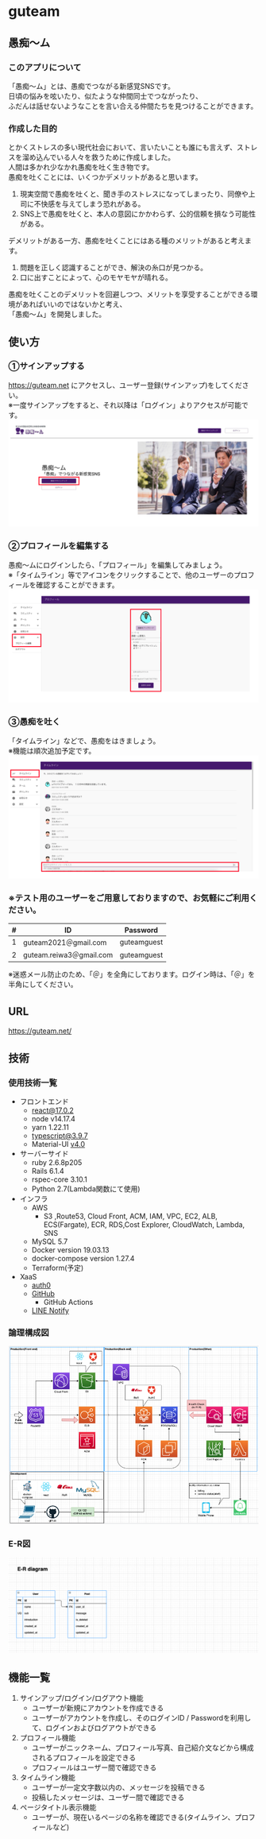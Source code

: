 # guteam
## 愚痴〜ム　　
### このアプリについて
「愚痴〜ム」とは、愚痴でつながる新感覚SNSです。  
日頃の悩みを呟いたり、似たような仲間同士でつながったり、  
ふだんは話せないようなことを言い合える仲間たちを見つけることができます。

### 作成した目的  
とかくストレスの多い現代社会において、言いたいことも誰にも言えず、ストレスを溜め込んでいる人々を救うために作成しました。  
人間は多かれ少なかれ愚痴を吐く生き物です。  
愚痴を吐くことには、いくつかデメリットがあると思います。  

1. 現実空間で愚痴を吐くと、聞き手のストレスになってしまったり、同僚や上司に不快感を与えてしまう恐れがある。  
2. SNS上で愚痴を吐くと、本人の意図にかかわらず、公的信頼を損なう可能性がある。

デメリットがある一方、愚痴を吐くことにはある種のメリットがあると考えます。

1. 問題を正しく認識することができ、解決の糸口が見つかる。  
2. 口に出すことによって、心のモヤモヤが晴れる。

愚痴を吐くことのデメリットを回避しつつ、メリットを享受することができる環境があればいいのではないかと考え、  
「愚痴〜ム」を開発しました。  


## 使い方
### ①サインアップする
https://guteam.net にアクセスし、ユーザー登録(サインアップ)をしてください。  
※一度サインアップをすると、それ以降は「ログイン」よりアクセスが可能です。
![使い方①](docs/img/tutorial1.jpeg)
### ②プロフィールを編集する
愚痴〜ムにログインしたら、「プロフィール」を編集してみましょう。  
※「タイムライン」等でアイコンをクリックすることで、他のユーザーのプロフィールを確認することができます。
![使い方②](docs/img/tutorial2.jpeg)

### ③愚痴を吐く
「タイムライン」などで、愚痴をはきましょう。  
※機能は順次追加予定です。  
![使い方③](docs/img/tutorial3.jpeg)  
### ※テスト用のユーザーをご用意しておりますので、お気軽にご利用ください。  
#|  ID  |  Password  |
|----| ---- | ---- |
|1|  guteam2021＠gmail.com  |  guteamguest  |
|2|  guteam.reiwa3＠gmail.com  |  guteamguest  |

※迷惑メール防止のため、「＠」を全角にしております。ログイン時は、「＠」を半角にしてください。 

## URL　　
https://guteam.net/
## 技術　　
### 使用技術一覧
- フロントエンド
    - react@17.0.2
    - node v14.17.4
    - yarn  1.22.11
    - typescript@3.9.7
    - Material-UI  [v4.0](https://v4.mui.com/)
- サーバーサイド
    - ruby 2.6.8p205 
    - Rails 6.1.4  
    - rspec-core 3.10.1
    - Python 2.7(Lambda関数にて使用)
- インフラ
    - AWS
      - S3 ,Route53, Cloud Front, ACM, IAM, VPC, EC2, ALB, ECS(Fargate), ECR, RDS,Cost Explorer, CloudWatch,  Lambda, SNS
    - MySQL 5.7
    - Docker version 19.03.13
    - docker-compose version 1.27.4
    - Terraform(予定)
- XaaS
    - [auth0](https://auth0.com/jp)
    - [GitHub](https://github.co.jp/)
        - GitHub Actions
    - [LINE Notify](https://notify-bot.line.me/ja/)
### 論理構成図
![使い方②](docs/img/architecture.jpeg)
### E-R図
![E-R図](docs/img/ER.jpeg)

## 機能一覧
1. サインアップ/ログイン/ログアウト機能  
    - ユーザーが新規にアカウントを作成できる
    - ユーザーがアカウントを作成し、そのログインID / Passwordを利用して、ログインおよびログアウトができる
2. プロフィール機能  
    - ユーザーがニックネーム、プロフィール写真、自己紹介文などから構成されるプロフィールを設定できる
    - プロフィールはユーザー間で確認できる
3. タイムライン機能
    - ユーザーが一定文字数以内の、メッセージを投稿できる
    - 投稿したメッセージは、ユーザー間で確認できる
4. ページタイトル表示機能
    - ユーザーが、現在いるページの名称を確認できる(タイムライン、プロフィールなど)
